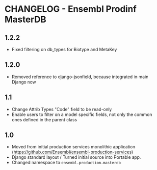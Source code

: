 CHANGELOG - Ensembl Prodinf MasterDB
====================================
1.2.2
-----
- Fixed filtering on db_types for Biotype and MetaKey

1.2.0
-----
- Removed reference to django-jsonfield, because integrated in main Django now

1.1
---
- Change Attrib Types "Code" field to be read-only
- Enable users to filter on a model specific fields, not only the common ones defined in the parent class


1.0
---
- Moved from initial production services monolithic application (https://github.com/Ensembl/ensembl-production-services)
- Django standard layout / Turned initial source into Portable app.
- Changed namespace to `ensembl.production.masterdb`

